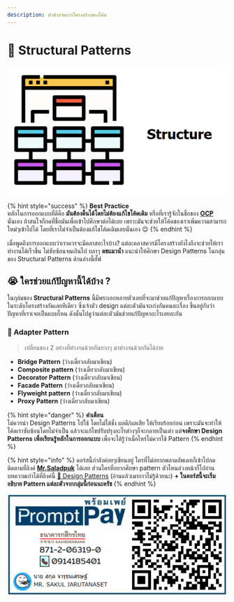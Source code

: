 ```yaml
---
description: ตัวช่วยจัดการโครงสร้างของโค้ด
---
```


# 🧱 Structural Patterns

![](../../../.gitbook/assets/image%20%281210%29.png)

{% hint style="success" %}
**Best Practice**  
หลักในการออกแบบที่ดีคือ **มันต้องดิ้นได้โดยไม่ต้องแก้ไขโค้ดเดิม** หรือที่เรารู้จักในชื่อของ [**OCP** ](https://www.saladpuk.com/basic/solid/ocp)นั่นเอง ถ้าสนใจก็กดที่ชื่อมันเพื่อเข้าไปศึกษาต่อได้เบย เพราะมันจะช่วยให้โค้ดของเราเพิ่มความสามารถใหม่ๆเข้าไปได้ โดยที่เราไม่จำเป็นต้องแก้ไขโค้ดเดิมเลยนั่นเอง 😉
{% endhint %}

เมื่อพูดถึงการออกแบบว่าเราควรจะมีคลาสอะไรบ้าง? แต่ละคลาสควรมีโครงสร้างยังไงถึงจะช่วยให้เราทำงานได้เร็วขึ้น ไม่ซับซ้อนจนเกินไป บลาๆ **ดชแมวน้ำ** แนะนำให้ศึกษา Design Patterns ในกลุ่มของ Structural Patterns ด้านล่างนี้ฮั๊ฟ

## 😭 ใครช่วยแก้ปัญหานี้ได้บ้าง ?

ในกุล่มของ **Structural Patterns** นี้มีพระเอกหลายตัวเลยที่จะมาช่วยแก้ปัญหาเรื่องการออกแบบในระดับโครงสร้างกันเลยทีเดียว ซึ่งเจ้าตัว design แต่ละตัวมันจะเก่งกันคนละเรื่อง ขึ้นอยู่กับว่าปัญหาที่เราเจอเป็นแบบไหน ดังนั้นไปดูว่าแต่ละตัวมันช่วยแก้ปัญหาอะไรเลยละกัน

### 🔌 Adapter Pattern

> เปลี่ยนของ 2 อย่างที่ทำงานด้วยกันยากๆ มาทำงานด้วยกันได้ง่าย

* **Bridge Pattern** \(ว่างเดี๋ยวกลับมาเขียน\)
* **Composite pattern** \(ว่างเดี๋ยวกลับมาเขียน\)
* **Decorator Pattern** \(ว่างเดี๋ยวกลับมาเขียน\)
* **Facade Pattern** \(ว่างเดี๋ยวกลับมาเขียน\)
* **Flyweight pattern** \(ว่างเดี๋ยวกลับมาเขียน\)
* **Proxy Pattern** \(ว่างเดี๋ยวกลับมาเขียน\)

{% hint style="danger" %}
**คำเตือน**  
ไม่ควรนำ Design Patterns ไปใช้ โดยไม่ได้ชั่ง ผลดี/ผลเสีย ให้เรียบร้อยก่อน เพราะมันจะทำให้โค้ดเราซับซ้อนโดยไม่จำเป็น แล้วจะแก้ไขปรับปรุงอะไรต่างๆก็จะกลายเป็นเต่า แต่**จงศึกษา Design Patterns เพื่อเรียนรู้หลักในการออกแบบ** เพื่อจะได้รู้ว่าเมื่อไหร่ไม่ควรใช้ Pattern
{% endhint %}

{% hint style="info" %}
คอร์สนี้กำลังค่อยๆเขียนอยู่ ใครที่ไม่อยากพลาดอัพเดทก็เข้าไปกดติดตามที่ลิงค์ [**Mr.Saladpuk**](https://www.facebook.com/mr.saladpuk) ได้เลย ส่วนใครที่อยากศึกษา pattern ตัวไหนล่วงหน้าก็ไปอ่านบทความเก่าได้ที่ลิงค์นี้ [🤴 Design Patterns](https://saladpuk.gitbook.io/learn/software-design/designpatterns) \(อ่านแล้วเมากาวไม่รู้ด้วยนะ\) **+ ในคอร์สนี้จะเริ่มอธิบาย Pattern แต่ละตัวจากกลุ่มนี้ก่อนนะครัช**
{% endhint %}

![&#xE0A;&#xE48;&#xE2D;&#xE07;&#xE17;&#xE32;&#xE07;&#xE2A;&#xE19;&#xE31;&#xE1A;&#xE2A;&#xE19;&#xE38;&#xE19;&#xE04;&#xE48;&#xE32;&#xE2D;&#xE32;&#xE2B;&#xE32;&#xE23;&#xE41;&#xE21;&#xE27;&#xE19;&#xE49;&#xE33;&#xE01;&#xE31;&#xE4A;&#xE1F; &#x1F618;](../../../.gitbook/assets/promptpay.png)

